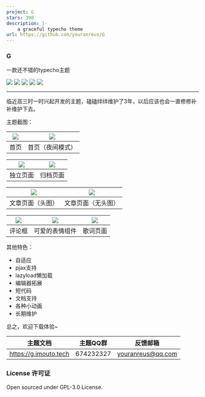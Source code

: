 ```yaml
---
project: G
stars: 398
description: |-
    a graceful typecho theme
url: https://github.com/youranreus/G
---
```


### G

一款还不错的typecho主题

![](https://img.shields.io/github/stars/youranreus/G?style=for-the-badge)
![](https://img.shields.io/github/v/release/youranreus/G?style=for-the-badge)
![](https://img.shields.io/badge/From-2019-yellowgreen?style=for-the-badge)
![](https://img.shields.io/badge/To-4ever-orange?style=for-the-badge)
![](https://img.shields.io/github/license/youranreus/G?style=for-the-badge)

------

临近高三时一时兴起开发的主题，磕磕绊绊维护了3年，以后应该也会一直修修补补维护下去。

主题截图：

| ![](https://i.loli.net/2021/11/13/8rpIncmOKRZxA2e.png) | ![](https://i.loli.net/2021/11/13/a5fcIYQEZRCjWOn.png) |
| ------------------------------------------------------ | ------------------------------------------------------ |
| 首页                                                   | 首页（夜间模式）                                       |

| ![](https://i.loli.net/2021/11/13/mKU64akHTbwgyhc.png) | ![](https://i.loli.net/2021/11/13/w8tbp5hDxIsyqLG.png) |
| ------------------------------------------------------ | ------------------------------------------------------ |
| 独立页面                                               | 归档页面                                               |

| ![](https://i.loli.net/2021/11/13/IWrgtfBOFMy7p2V.png) | ![](https://i.loli.net/2021/11/13/c9PLIk1l6merGjQ.png) |
| ------------------------------------------------------ | ------------------------------------------------------ |
| 文章页面（头图）                                       | 文章页面（无头图）                                     |

| ![](https://i.loli.net/2021/11/13/6mXixqDPncY8drk.png) | ![](https://i.loli.net/2021/11/13/XFWgy3PUZasLu49.gif) | ![](https://i.loli.net/2021/11/13/oCO2K5PZYbGlwiA.png) |
| ------------------------------------------------------ | ------------------------------------------------------ | ------------------------------------------------------ |
| 评论框                                                 | 可爱的表情组件                                         | 歌词页面                                               |

其他特色：

- 自适应
- pjax支持
- lazyload懒加载
- 编辑器拓展
- 短代码
- 文档支持
- 各种小动画
- 长期维护

总之，欢迎下载体验~

| 主题文档              | 主题QQ群  | 反馈邮箱          |
| --------------------- | --------- | ----------------- |
| https://g.imouto.tech | 674232327 | youranreus@qq.com |

### License 许可证

Open sourced under GPL-3.0 License.


